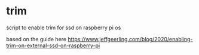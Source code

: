 # trim
script to enable trim for ssd on raspberry pi os

based on the guide here https://www.jeffgeerling.com/blog/2020/enabling-trim-on-external-ssd-on-raspberry-pi
